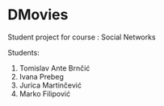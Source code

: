 # DMovies
Student project for course : Social Networks

Students:
  1. Tomislav Ante Brnčić
  2. Ivana Prebeg
  3. Jurica Martinčević
  4. Marko Filipović
